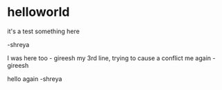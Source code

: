 # helloworld
it's a test
something here


-shreya 

I was here too - gireesh
my 3rd line, trying to cause a conflict
me again - gireesh

hello again 
-shreya
